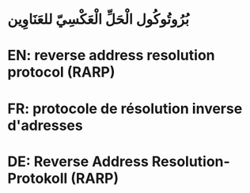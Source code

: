 # بُرُوتُوكُول الْحَلِّ الْعَكْسِيّ للعَنَاوِين

# EN: reverse address resolution protocol (RARP)

# FR: protocole de résolution inverse d'adresses

# DE: Reverse Address Resolution-Protokoll (RARP)
